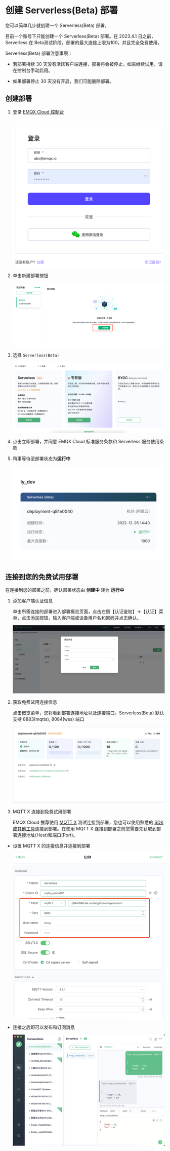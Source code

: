 # 创建 Serverless(Beta) 部署

您可以简单几步就创建一个 Serverless(Beta) 部署。

目前一个账号下只能创建一个 Serverless(Beta) 部署。在 2023.4.1 日之前，Serverless 在 Beta测试阶段，部署的最大连接上限为100，并且完全免费使用。



Serverless(Beta) 部署注意事项：

* 若部署持续 30 天没有活跃客户端连接，部署将会被停止。如需继续试用，请在控制台手动启用。

* 如果部署停止 30 天没有开启，我们可能删除部署。



## 创建部署

1. 登录 [EMQX Cloud 控制台](https://cloud.emqx.com/console/)

   ![login_console](./_assets/login.png)

2. 单击新建部署按钮

   ![first_create_deployment](./_assets/first_create_deployment.png)

3. 选择 `Serverless(Beta)`

   ![create_serverless](./_assets/create_serverless.png)

4. 点击立即部署，并同意 EMQX Cloud 标准服务条款和 Serverless 服务使用条款


5. 稍事等待至部署状态为**运行中**

   ![serverless_running](./_assets/serverless_running.png)

## 连接到您的免费试用部署

在连接到您的部署之前，确认部署状态由 **创建中** 转为 **运行中**

1. 添加客户端认证信息

   单击所需连接的部署进入部署概览页面，点击左侧【认证鉴权】->【认证】菜单，点击添加按钮，输入客户端或设备用户名和密码并点击确认。

   ![add_users](./_assets/serverless_auth.png)

2. 获取免费试用连接信息

   点击概览菜单，您将看到部署连接地址以及连接端口。Serverless(Beta) 默认支持 8883(mqtts), 8084(wss) 端口

   ![connections](./_assets/serverless_overview.png)

3. MQTT X 连接到免费试用部署

   EMQX Cloud 推荐使用 [MQTT X](https://mqttx.app/zh/) 测试连接到部署，您也可以使用熟悉的 [SDK 或其他工具](../connect_to_deployments/overview.md)连接到部署。在使用 MQTT X 连接到部署之前您需要先获取到部署连接地址(Host)和端口(Port)。

* 设置 MQTT X 的连接信息并连接到部署 

    ![mqttx_mqtt](./_assets/mqttx_serverless.png)

* 连接之后即可以发布和订阅消息
   
   ![mqttx_mqtt](./_assets/create_serverless_connect.png)
